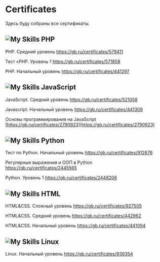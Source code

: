 # Certificates

Здесь буду собраны все сертификаты.

## ![My Skills](https://skillicons.dev/icons?i=php) PHP

PHP. Средний уровень
https://gb.ru/certificates/579411

Тест «PHP. Уровень 1
https://gb.ru/certificates/571858

PHP. Начальный уровень
https://gb.ru/certificates/441297

## ![My Skills](https://skillicons.dev/icons?i=js) JavaScript

JavaScript. Средний уровень
https://gb.ru/certificates/521058

Javascript. Начальный уровень
https://gb.ru/certificates/441309

Основы программирования на JavaScript
[https://gb.ru/certificates/2790923](https://gb.ru/certificates/2790923)

## ![My Skills](https://skillicons.dev/icons?i=python) Python

Тест по Python. Начальный уровень
https://gb.ru/certificates/912676

Регулярные выражения и ООП в Python
https://gb.ru/certificates/2445565

Python. Уровень 1
https://gb.ru/certificates/2448206

## ![My Skills](https://skillicons.dev/icons?i=html) HTML

HTML&CSS. Сложный уровень
https://gb.ru/certificates/927505

HTML&CSS. Средний уровень
https://gb.ru/certificates/442962

HTML&CSS. Начальный уровень
https://gb.ru/certificates/441094

## ![My Skills](https://skillicons.dev/icons?i=linux) Linux

Linux. Начальный уровень
https://gb.ru/certificates/936354
